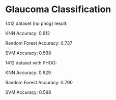 # Glaucoma Classification

1412 dataset (no phog) result:

KNN Accuracy: 0.612

Random Forest Accuracy: 0.737

SVM Accuracy: 0.598


1412 dataset with PHOG:

KNN Accuracy: 0.629

Random Forest Accuracy: 0.790

SVM Accuracy: 0.598
